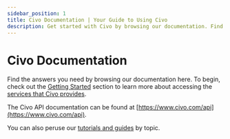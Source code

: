 ```yaml
---
sidebar_position: 1
title: Civo Documentation | Your Guide to Using Civo
description: Get started with Civo by browsing our documentation. Find answers to your questions and learn more about Civo services in the Account section.
---
```


# Civo Documentation

Find the answers you need by browsing our documentation here. To begin, check out the [Getting Started](./overview/index.md) section to learn more about accessing the [services that Civo provides](./overview/index.md).

The Civo API documentation can be found at [https://www.civo.com/api](https://www.civo.com/api).

You can also peruse our [tutorials and guides](https://www.civo.com/learn) by topic.
